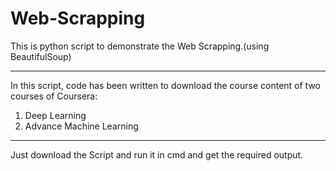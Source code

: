# Web-Scrapping
This is python script to demonstrate the Web Scrapping.(using BeautifulSoup)

---------------------------------------------------------------------------------------------------------

In this script, code has been written to download the course content of two courses of Coursera:
1) Deep Learning
2) Advance Machine Learning

---------------------------------------------------------------------------------------------------------

Just download the Script and run it in cmd and get the required output.
